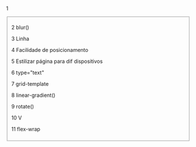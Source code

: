 

1 <form>   <fieldset>

2 blur()

3 Linha

4 Facilidade de posicionamento

5 Estilizar página para dif dispositivos

6 type="text"

7 grid-template

8 linear-gradient()

9 rotate()

10 V

11 flex-wrap


